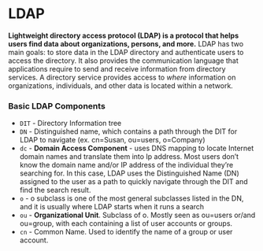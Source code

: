 # LDAP

**Lightweight directory access protocol (LDAP) is a protocol that helps users find data about organizations, persons, and more.** LDAP has two main goals: to store data in the LDAP directory and authenticate users to access the directory. It also provides the communication language that applications require to send and receive information from directory services. A directory service provides access to _where_ information on organizations, individuals, and other data is located within a network.

### Basic LDAP Components

* `DIT` - Directory Information tree
* `DN` - Distinguished name, which contains a path through the DIT for LDAP to navigate (ex. cn=Susan, ou=users, o=Company)
* `dc` - **Domain Access Component** - uses DNS mapping to locate Internet domain names and translate them into Ip address. Most users don’t know the domain name and/or IP address of the individual they’re searching for. In this case, LDAP uses the Distinguished Name (DN) assigned to the user as a path to quickly navigate through the DIT and find the search result.
* `o` - o subclass is one of the most general subclasses listed in the DN, and it is usually where LDAP starts when it runs a search
* `ou` - **Organizational Unit**. Subclass of o. Mostly seen as ou=users or/and ou=group, with each containing a list of user accounts or groups.
* `cn` - Common Name. Used to identify the name of a group or user account.
